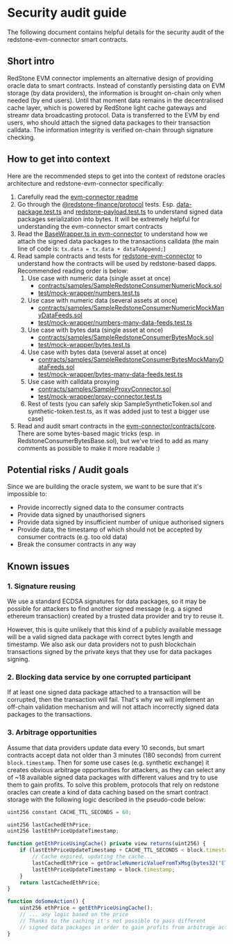 # Security audit guide

The following document contains helpful details for the security audit of the redstone-evm-connector smart contracts.

## Short intro

RedStone EVM connector implements an alternative design of providing oracle data to smart contracts. Instead of constantly persisting data on EVM storage (by data providers), the information is brought on-chain only when needed (by end users). Until that moment data remains in the decentralised cache layer, which is powered by RedStone light cache gateways and streamr data broadcasting protocol. Data is transferred to the EVM by end users, who should attach the signed data packages to their transaction calldata. The information integrity is verified on-chain through signature checking.

## How to get into context

Here are the recommended steps to get into the context of redstone oracles architecture and redstone-evm-connector specifically:

1. Carefully read the [evm-connector readme](./README.md)
2. Go through the [@redstone-finance/protocol](../protocol/) tests. Esp. [data-package.test.ts](../protocol/test/data-package.test.ts) and [redstone-payload.test.ts](../protocol/test/redstone-payload.test.ts) to understand signed data packages serialization into bytes. It will be extremely helpful for understanding the evm-connector smart contracts
3. Read the [BaseWrapper.ts in evm-connector](./src/wrappers/BaseWrapper.ts) to understand how we attach the signed data packages to the transactions calldata (the main line of code is: `tx.data = tx.data + dataToAppend;`)
4. Read sample contracts and tests for [redstone-evm-connector](./test/) to understand how the contracts will be used by redstone-based dapps. Recommended reading order is below:
   1. Use case with numeric data (single asset at once)
      - [contracts/samples/SampleRedstoneConsumerNumericMock.sol](contracts/samples/SampleRedstoneConsumerNumericMock.sol)
      - [test/mock-wrapper/numbers.test.ts](test/mock-wrapper/numbers.test.ts)
   2. Use case with numeric data (several assets at once)
      - [contracts/samples/SampleRedstoneConsumerNumericMockManyDataFeeds.sol](contracts/samples/SampleRedstoneConsumerNumericMockManyDataFeeds.sol)
      - [test/mock-wrapper/numbers-many-data-feeds.test.ts](test/mock-wrapper/numbers-many-data-feeds.test.ts)
   3. Use case with bytes data (single asset at once)
      - [contracts/samples/SampleRedstoneConsumerBytesMock.sol](contracts/samples/SampleRedstoneConsumerBytesMock.sol)
      - [test/mock-wrapper/bytes.test.ts](test/mock-wrapper/bytes.test.ts)
   4. Use case with bytes data (several asset at once)
      - [contracts/samples/SampleRedstoneConsumerBytesMockManyDataFeeds.sol](contracts/samples/SampleRedstoneConsumerBytesMockManyDataFeeds.sol)
      - [test/mock-wrapper/bytes-many-data-feeds.test.ts](test/mock-wrapper/bytes-many-data-feeds.test.ts)
   5. Use case with calldata proxying
      - [contracts/samples/SampleProxyConnector.sol](contracts/samples/SampleProxyConnector.sol)
      - [test/mock-wrapper/proxy-connector.test.ts](test/mock-wrapper/proxy-connector.test.ts)
   6. Rest of tests (you can safely skip SampleSyntheticToken.sol and synthetic-token.test.ts, as it was added just to test a bigger use case)
5. Read and audit smart contracts in the [evm-connector/contracts/core](./contracts/core/). There are some bytes-based magic tricks (esp. in RedstoneConsumerBytesBase.sol), but we've tried to add as many comments as possible to make it more readable :)

## Potential risks / Audit goals

Since we are building the oracle system, we want to be sure that it's impossible to:

- Provide incorrectly signed data to the consumer contracts
- Provide data signed by unauthorised signers
- Provide data signed by insufficient number of unique authorised signers
- Provide data, the timestamp of which should not be accepted by consumer contracts (e.g. too old data)
- Break the consumer contracts in any way

## Known issues

### 1. Signature reusing

We use a standard ECDSA signatures for data packages, so it may be possible for attackers to find another signed message (e.g. a signed ethereum transaction) created by a trusted data provider and try to reuse it.

However, this is quite unlikely that this kind of a publicly available message will be a valid signed data package with correct bytes length and timestamp. We also ask our data providers not to push blockchain transactions signed by the private keys that they use for data packages signing.

### 2. Blocking data service by one corrupted participant

If at least one signed data package attached to a transaction will be corrupted, then the transaction will fail. That's why we will implement an off-chain validation mechanism and will not attach incorrectly signed data packages to the transactions.

### 3. Arbitrage opportunities

Assume that data providers update data every 10 seconds, but smart contracts accept data not older than 3 minutes (180 seconds) from current `block.timestamp`. Then for some use cases (e.g. synthetic exchange) it creates obvious arbitrage opportunities for attackers, as they can select any of ~18 available signed data packages with different values and try to use them to gain profits. To solve this problem, protocols that rely on redstone oracles can create a kind of data caching based on the smart contract storage with the following logic described in the pseudo-code below:

```js
uint256 constant CACHE_TTL_SECONDS = 60;

uint256 lastCachedEthPrice;
uint256 lastEthPriceUpdateTimestamp;

function getEthPriceUsingCache() private view returns(uint256) {
    if (lastEthPriceUpdateTimestamp + CACHE_TTL_SECONDS < block.timestamp) {
        // Cache expired, updating the cache...
        lastCachedEthPrice = getOracleNumericValueFromTxMsg(bytes32("ETH"));
        lastEthPriceUpdateTimestamp = block.timestamp;
    }
    return lastCachedEthPrice;
}

function doSomeAction() {
    uint256 ethPrice = getEthPriceUsingCache();
    // ... any logic based on the price
    // Thanks to the caching it's not possible to pass different
    // signed data packages in order to gain profits from arbitrage actions
}
```
